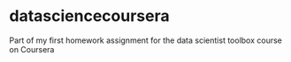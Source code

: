 # datasciencecoursera
Part of my first homework assignment for the data scientist toolbox course on Coursera
